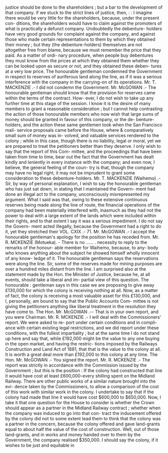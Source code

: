 justice should be done to the shareholders ; but a bar to the development of that company. if we stuck to the strict lines of justice, then, : : I imagine there would be very little for the shareholders, because, under the present con- ditions, the shareholders would have to claim against the promoters of what is practically a defunct company. Undoubtedly the debenture- holders have very good grounds for complaint against the company, and against those who made certain representations to them by which they obtained their money ; but they (the debenture-holders) themselves are not altogether free from blame, because we must remember the price that they paid. As a matter of ordi- nary procedure, when people buy debentures they must know from the prices at which they obtained them whether they can be looked upon as secure or not, and they obtained these deben- tures at a very low price. The honourable gentleman condemned the Government in respect to reserves of auriferous land along the line, as if it was a serious interference with the company in the carrying-on of its operations. Mr. T. MACKENZIE .- I did not condemn the Government. Mr. McGOWAN .- The honourable gentleman should know that the provision for reserves came within the terms of the contract. How- ever, I do not wish to take up any further time at this stage of the session. I know it is the desire of many members to grant a reasonable consideration ; but I cannot help contrasting the action of those honourable members who now wish that large sums of money should be granted in favour of this company, or the de- benture-holders, and the action these same gentlemen took when the San Francisco mail- service proposals came before the House, where & comparatively small sum of money was in- volved, and valuable services rendered to the colony ; while in this case, though there is no liability, legal or moral, yet we are prepared to treat the petitioners better than they deserve. I only wish to say that the report of this Com- mittee, and the proceedings that have been taken from time to time, bear out the fact that the Government has dealt kindly and leniently in every instance with the company; and even now, I believe, the general feeling of the coun- try is that, though the company may have no legal right, it may not be imprudent to grant some consideration to these debenture-holders. Mr. T. MACKENZIE (Waihemo) .- Sir, by way of personal explanation, I wish to say the honourable gentleman who has just sat down, in stating that I maintained the Govern- ment had done an illegal act to the company, unconsciously misrepresented my argument. What I said was that, owing to these extensive continuous reserves being made along the line of route, the financial operations of the company had been materially interfered with, inasmuch as they had not the power to deal with a large extent of the lands which were included within their rights, and to that extent I say it was a serious impediment. I do not say the Govern- ment acted illegally, because the Government had a right to do it, yet they stretched their VOL. CXIX .- 71. <!-- PageHeader=". ......." --> Mr. McGOWAN .- I accept the honourable gentleman's apology for the position he has receded from. Mr. R. MCKENZIE (Motueka). - There is no ...... . necessity to reply to the remarks of the honour- able member for Waihemo, because, to any- body who knows anything about the subject he showed himself wholly innocent of any know- ledge of it. The honourable gentleman says the reservations were along the line. Sir, some of the reserves made for mining purposes are over a hundred miles distant from the line. I am surprised also at the statement made by the Hon. the Minister of Justice, because he, at all events, should take a liberal and im- partial view of this question. The honourable : gentleman says in this case we are proposing to give away £130,000 for which the colony is receiving nothing at all. Now, as a matter of fact, the colony is receiving a most valuable asset for this £130,000, and I, personally, am bound to say that the Public Accounts Com- mittee is not giving the petitioners anything like liberal treatment in the resolution they have come to. The Hon. Mr. McGOWAN .-- That is in your own report, and you were Chairman. Mr. R. MCKENZIE .- I will deal with the Commissioners' report. We were asked to re- port under certain conditions and in compli- ance with certain existing legal restrictions, and we did report under these conditions, with the fullest impartiality ; but at the same time I do not stand up here and say that, while £192,000 might be the value to any one buying in the open market, and having the restric- tions imposed by the Railways Construction and Land Act of 1881, that that is the value to the colony at all. It is worth a great deal more than £192,000 to this colony at any time. The Hon. Mr. McGOWAN .- You signed the report. Mr. R. MCKENZIE .- The report was strictly in accordance with the Commission issued by the Government ; but this is the position : If the colony had constructed that line it would have cost at least £600,000-every shilling spent on the Midland Railway. There are other public works of a similar nature brought into the evi- dence taken by the Commissioners, to allow a comparison of the cost of this work with similar work in the colony. I undertake to say that if the colony had made that line it would have cost $600,000 to $650,000. Now, I take it that one question for the House to consider is whether the Crown should appear as a partner in the Midland Railway contract ; whether when the company was induced to go into that con- tract the inducement offered by the colony did not to some extent lead them to think that the colony was a partner in the concern, because the colony offered and gave land-grants equal to about half the value of the cost of construction. Well, out of those land-grants, and in works and money handed over to them by the Government, the company realised $350,000. I should say the colony, if it wishes to be just and equitable in 